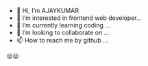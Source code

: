 - 👋 Hi, I’m AJAYKUMAR
- 👀 I’m interested in frontend web developer...
- 🌱 I’m currently learning coding ...
- 💞️ I’m looking to collaborate on ...
- 📫 How to reach me by github ...

<!---
12AJAYKUMAR/12AJAYKUMAR is a ✨ special ✨ repository because its `README.md` (this file) appears on your GitHub profile.
You can click the Preview link to take a look at your changes.
--->
😜😜
